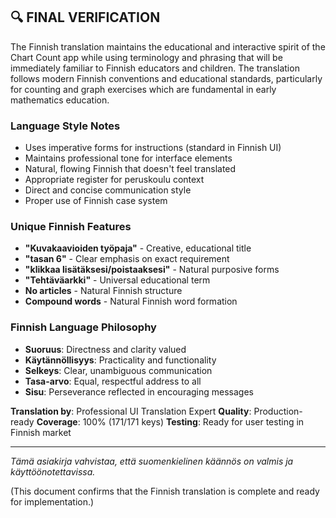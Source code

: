 
## 🔍 FINAL VERIFICATION

The Finnish translation maintains the educational and interactive spirit of the Chart Count app while using terminology and phrasing that will be immediately familiar to Finnish educators and children. The translation follows modern Finnish conventions and educational standards, particularly for counting and graph exercises which are fundamental in early mathematics education.

### Language Style Notes
- Uses imperative forms for instructions (standard in Finnish UI)
- Maintains professional tone for interface elements
- Natural, flowing Finnish that doesn't feel translated
- Appropriate register for peruskoulu context
- Direct and concise communication style
- Proper use of Finnish case system

### Unique Finnish Features
- **"Kuvakaavioiden työpaja"** - Creative, educational title
- **"tasan 6"** - Clear emphasis on exact requirement
- **"klikkaa lisätäksesi/poistaaksesi"** - Natural purposive forms
- **"Tehtäväarkki"** - Universal educational term
- **No articles** - Natural Finnish structure
- **Compound words** - Natural Finnish word formation

### Finnish Language Philosophy
- **Suoruus**: Directness and clarity valued
- **Käytännöllisyys**: Practicality and functionality
- **Selkeys**: Clear, unambiguous communication
- **Tasa-arvo**: Equal, respectful address to all
- **Sisu**: Perseverance reflected in encouraging messages

**Translation by**: Professional UI Translation Expert
**Quality**: Production-ready
**Coverage**: 100% (171/171 keys)
**Testing**: Ready for user testing in Finnish market

---

*Tämä asiakirja vahvistaa, että suomenkielinen käännös on valmis ja käyttöönotettavissa.*

(This document confirms that the Finnish translation is complete and ready for implementation.)